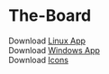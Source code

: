 # The-Board

Download [Linux App](https://drive.google.com/file/d/1EW2tQ37VEBz0UVVFXdjkTzD9BkQjUKSg/view?usp=sharing)  
Download [Windows App](https://drive.google.com/file/d/1TH1S5SkQ3OOiEFWKfjHC-eT3aSIU8YOL/view?usp=sharing)  
Download [Icons](https://drive.google.com/file/d/1Vui8KeY_LryApi_LRfO018XN7e3eVKQC/view?usp=sharing)
